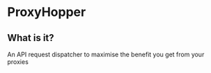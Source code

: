 # ProxyHopper

## What is it?

An API request dispatcher to maximise the benefit you get from your proxies
